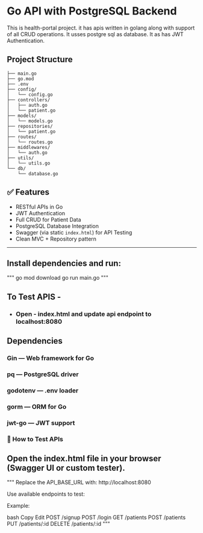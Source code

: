 # Go API with PostgreSQL Backend
This is health-portal project. it has apis written in golang along with support of all CRUD operations. It usses postgre sql as database. It as has JWT Authentication.


## Project Structure
```
├── main.go
├── go.mod
├── .env
├── config/
│   └── config.go
├── controllers/
│   ├── auth.go
│   └── patient.go
├── models/
│   └── models.go
├── repositories/
│   └── patient.go
├── routes/
│   └── routes.go
├── middlewares/
│   └── auth.go
├── utils/
│   └── utils.go
└── db/
    └── database.go
```

## ✅ Features

- RESTful APIs in Go
- JWT Authentication
- Full CRUD for Patient Data
- PostgreSQL Database Integration
- Swagger (via static `index.html`) for API Testing
- Clean MVC + Repository pattern

---

## Install dependencies and run:
"""
go mod download
go run main.go
"""

## To Test APIS - 
- ### Open - index.html and update api endpoint to localhost:8080

## Dependencies
### Gin — Web framework for Go
### pq — PostgreSQL driver
### godotenv — .env loader
### gorm — ORM for Go
### jwt-go — JWT support




### 🧪 How to Test APIs
## Open the index.html file in your browser (Swagger UI or custom tester).
"""
Replace the API_BASE_URL with:
http://localhost:8080

Use available endpoints to test:

Example:

bash
Copy
Edit
POST   /signup
POST   /login
GET    /patients
POST   /patients
PUT    /patients/:id
DELETE /patients/:id
"""
